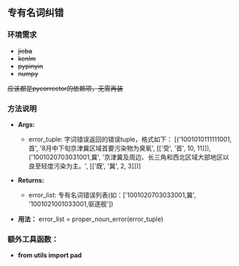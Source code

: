 ## 专有名词纠错

### 环境需求
- ~~jieba~~
- ~~kenlm~~
- ~~pypinyin~~
- ~~numpy~~

~~应该都是pycorrector的依赖项，无需再装~~

### 方法说明
- **Args:** 
    - error_tuple: 字词错误返回的错误tuple，格式如下：
        [('1001010111111001,首', '8月中下旬京津冀区域首要污染物为臭氧', \[['受', '首', 10, 11]]),
        ('1001020703031001,冀', '京津冀及周边、长三角和西北区域大部地区以良至轻度污染为主。', \[['既', '冀', 2, 3]])]

- **Returns:** 
    - error_list: 专有名词错误列表(如：['1001020703033001,冀', '1001021001033001,驱逐舰'])



- **用法：** error_list = proper_noun_error(error_tuple)


### 额外工具函数：
- **from utils import pad**


